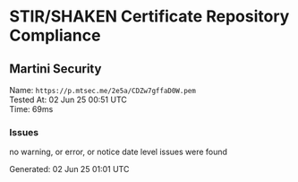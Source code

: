 # STIR/SHAKEN Certificate Repository Compliance

## Martini Security

Name: `https://p.mtsec.me/2e5a/CDZw7gffaD0W.pem`\
Tested At: 02 Jun 25 00:51 UTC\
Time: 69ms

### Issues

no warning, or error, or notice date level issues were found

Generated: 02 Jun 25 01:01 UTC
